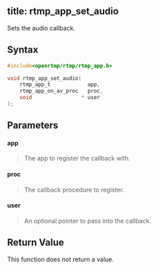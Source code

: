 title: rtmp_app_set_audio
--------------------------

Sets the audio callback.

## Syntax ##

```c
#include<openrtmp/rtmp/rtmp_app.h>

void rtmp_app_set_audio( 
	rtmp_app_t            app, 
	rtmp_app_on_av_proc   proc, 
	void                * user 
);
```

## Parameters ##
#### app ####
> The app to register the callback with.

#### proc ####
> The callback procedure to register.

#### user ####
> An optional pointer to pass into the callback.

## Return Value ##
This function does not return a value.

